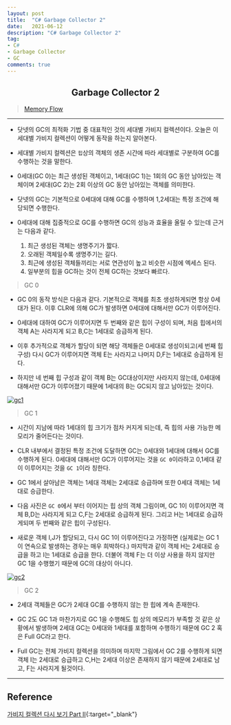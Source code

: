 ```yaml
---
layout: post
title:  "C# Garbage Collector 2"
date:   2021-06-12
description: "C# Garbage Collector 2"
tag: 
- C#
- Garbage Collector
- GC
comments: true
---
```


## <center>Garbage Collector 2</center>    

>[Memory Flow](https://github.com/chanos-dev/chanos-dev.github.io/tree/master/document/2021-06-12/gc2.drawio)

---

- 닷넷의 GC의 최적화 기법 중 대표적인 것의 세대별 가비지 컬렉션이다. 오늘은 이 세대별 가비지 컬렉션이 어떻게 동작을 하는지 알아본다.

- 세대별 가비지 컬렉션은 `힙`상의 객체의 생존 시간에 따라 세대별로 구분하여 GC를 수행하는 것을 말한다.  

- 0세대(GC 0)는 최근 생성된 객체이고, 1세대(GC 1)는 1회의 GC 동안 남아있는 객체이며 2세대(GC 2)는 2회 이상의 GC 동안 남아있는 객체를 의미한다.

- 닷넷의 GC는 기본적으로 0세대에 대해 GC를 수행하며 1,2세대는 특정 조건에 해당되면 수행한다.

- 0세대에 대해 집중적으로 GC를 수행하면 GC의 성능과 효율을 올릴 수 있는데 근거는 다음과 같다.

    1. 최근 생성된 객체는 생명주기가 짧다.
    2. 오래된 객체일수록 생명주기는 길다.
    3. 최근에 생성된 객체들끼리는 서로 연관성이 높고 비슷한 시점에 엑세스 된다.
    4. 일부분의 힙을 GC하는 것이 전체 GC하는 것보다 빠르다.

> GC 0

- GC 0의 동작 방식은 다음과 같다. 기본적으로 객체를 최초 생성하게되면 항상 0세대가 된다. 이후 CLR에 의해 GC가 발생하면 0세대에 대해서만 GC가 이루어진다.

- 0세대에 대하여 GC가 이루어지면 두 번째와 같은 힙이 구성이 되며, 처음 힙에서의 객체 A는 사라지게 되고 B,C는 1세대로 승급하게 된다.

- 이후 추가적으로 객체가 할당이 되면 해당 객체들은 0세대로 생성이되고(세 번째 힙 구성) 다시 GC가 이루어지면 객체 E는 사라지고 나머지 D,F는 1세대로 승급하게 된다.

- 하지만 네 번째 힙 구성과 같이 객체 B는 GC대상이지만 사라지지 않는데, 0세대에 대해서만 GC가 이루어졌기 때문에 1세대의 B는 GC되지 않고 남아있는 것이다.

<a href="{{ site.url }}/images/posts/2021-06-12/gc1.png"><img src="{{ site.url }}/images/posts/2021-06-12/gc1.png" alt="gc1"></a> 


> GC 1

- 시간이 지남에 따라 1세대의 힙 크기가 점차 커지게 되는데, 즉 힙의 사용 가능한 메모리가 줄어든다는 것이다.

- CLR 내부에서 결정된 특정 조건에 도달하면 GC는 0세대와 1세대에 대해서 GC를 수행하게 된다. 0세대에 대해서만 GC가 이루어지는 것을 `GC 0`이라하고 0,1세대 같이 이루어지는 것을 `GC 1`이라 칭한다.

- GC 1에서 살아남은 객체는 1세대 객체는 2세대로 승급하며 또한 0세대 객체는 1세대로 승급한다.

- 다음 사진은 `GC 0`에서 부터 이어지는 힙 상의 객체 그림이며, GC 1이 이루어지면 객체 B,D는 사라지게 되고 C,F는 2세대로 승급하게 된다. 그리고 H는 1세대로 승급하게되며 두 번째와 같은 힙이 구성된다.

- 새로운 객체 I,J가 할당되고, 다시 GC 1이 이루어진다고 가정하면 (실제로는 GC 1이 연속으로 발생하는 경우는 매우 희박하다.) 마지막과 같이 객체 H는 2세대로 승급을 하고 I는 1세대로 승급을 한다. 더불어 객체 F는 더 이상 사용을 하지 않지만 GC 1을 수행했기 때문에 GC의 대상이 아니다.

<a href="{{ site.url }}/images/posts/2021-06-12/gc2.png"><img src="{{ site.url }}/images/posts/2021-06-12/gc2.png" alt="gc2"></a> 

> GC 2

- 2세대 객체들은 GC가 2세대 GC를 수행하지 않는 한 힙에 계속 존재한다.

- GC 2도 GC 1과 마찬가지로 GC 1을 수행해도 힙 상의 메모리가 부족할 것 같은 상황에서 발생하며 2세대 GC는 0세대와 1세대를 포함하며 수행하기 때문에 GC 2 혹은 Full GC라고 한다.

- Full GC는 전체 가비지 컬렉션을 의미하며 마지막 그림에서 GC 2를 수행하게 되면 객체 I는 2세대로 승급하고 C,H는 2세대 이상은 존재하지 않기 때문에 2세대로 남고, F는 사라지게 될것이다.

---

## Reference

[가비지 컬렉션 다시 보기 Part II](http://www.simpleisbest.net/post/2011/04/05/Generational-Garbage-Collection.aspx){:target="_blank"}